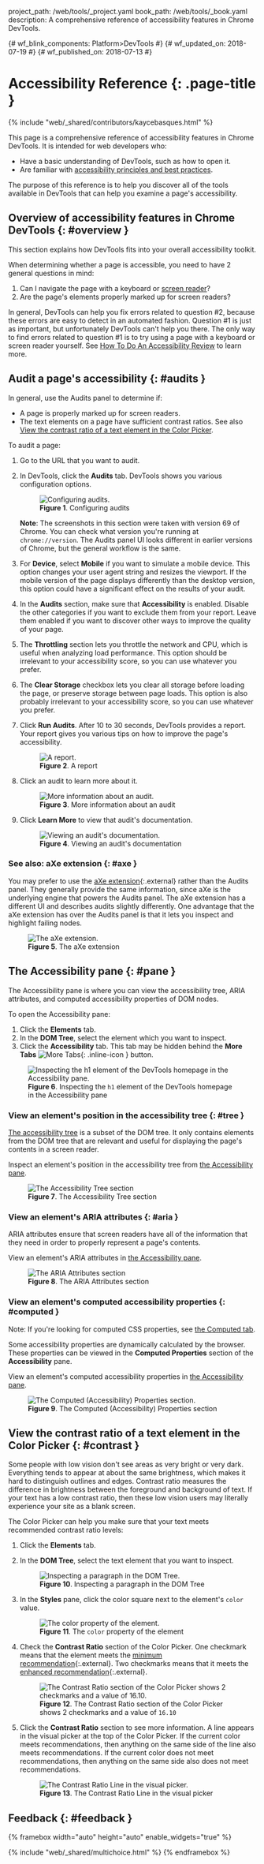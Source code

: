 project_path: /web/tools/_project.yaml
book_path: /web/tools/_book.yaml
description: A comprehensive reference of accessibility features in Chrome DevTools.

{# wf_blink_components: Platform>DevTools #}
{# wf_updated_on: 2018-07-19 #}
{# wf_published_on: 2018-07-13 #}

# Accessibility Reference {: .page-title }

{% include "web/_shared/contributors/kaycebasques.html" %}

This page is a comprehensive reference of accessibility features in Chrome DevTools.
It is intended for web developers who:

* Have a basic understanding of DevTools, such as how to open it.
* Are familiar with [accessibility principles and best practices][a11y].

[a11y]: /web/fundamentals/accessibility/

The purpose of this reference is to help you discover all of the tools available in
DevTools that can help you examine a page's accessibility.

## Overview of accessibility features in Chrome DevTools {: #overview }

This section explains how DevTools fits into your overall accessibility toolkit.

When determining whether a page is accessible, you need to have 2 general questions in mind:

1. Can I navigate the page with a keyboard or [screen reader][reader]?
1. Are the page's elements properly marked up for screen readers?

[reader]: /web/fundamentals/accessibility/semantics-builtin/#screen_readers

In general, DevTools can help you fix errors related to question #2, because these errors are
easy to detect in an automated fashion. Question #1 is just as important, but unfortunately DevTools
can't help you there. The only way to find errors related to question #1 is to try using a page
with a keyboard or screen reader yourself. See [How To Do An Accessibility Review][review]
to learn more.

[review]: /web/fundamentals/accessibility/how-to-review

## Audit a page's accessibility {: #audits }

In general, use the Audits panel to determine if:

* A page is properly marked up for screen readers.
* The text elements on a page have sufficient contrast ratios. See also [View the
  contrast ratio of a text element in the Color Picker](#contrast).

To audit a page:

1. Go to the URL that you want to audit.
1. In DevTools, click the **Audits** tab. DevTools shows you various configuration options.

     <figure>
       <img src="imgs/config.png"
            alt="Configuring audits."/>
       <figcaption>
         <b>Figure 1</b>. Configuring audits
       </figcaption>
     </figure>

     <aside class="note">
       <b>Note</b>: The screenshots in this section were taken with version 69 of Chrome. You can check what
       version you're running at <code>chrome://version</code>. The Audits panel UI looks different in earlier
       versions of Chrome, but the general workflow is the same.
     </aside>

1. For **Device**, select **Mobile** if you want to simulate a mobile device. This option changes
   your user agent string and resizes the viewport. If the mobile version of the page displays differently
   than the desktop version, this option could have a significant effect on the results of your audit.
1. In the **Audits** section, make sure that **Accessibility** is enabled. Disable the other
   categories if you want to exclude them from your report. Leave them enabled if you want to discover other
   ways to improve the quality of your page.
1. The **Throttling** section lets you throttle the network and CPU, which is useful when analyzing
   load performance. This option should be irrelevant to your accessibility score, so you can use
   whatever you prefer.
1. The **Clear Storage** checkbox lets you clear all storage before loading the page, or preserve
   storage between page loads. This option is also probably irrelevant to your accessibility score, so you
   can use whatever you prefer.
1. Click **Run Audits**. After 10 to 30 seconds, DevTools provides a report.
   Your report gives you various tips on how to improve the page's accessibility.

     <figure>
       <img src="imgs/report.png"
            alt="A report."/>
       <figcaption>
         <b>Figure 2</b>. A report
       </figcaption>
     </figure>

1. Click an audit to learn more about it.

     <figure>
       <img src="imgs/attributes.png"
            alt="More information about an audit."/>
       <figcaption>
         <b>Figure 3</b>. More information about an audit
       </figcaption>
     </figure>

1. Click **Learn More** to view that audit's documentation.

     <figure>
       <img src="imgs/documentation.png"
            alt="Viewing an audit's documentation."/>
       <figcaption>
         <b>Figure 4</b>. Viewing an audit's documentation
       </figcaption>
     </figure>

### See also: aXe extension {: #axe }

You may prefer to use the [aXe extension][aXe]{:.external} rather than the Audits panel.
They generally provide the same information, since aXe is the underlying engine that powers the
Audits panel. The aXe extension has a different UI and describes audits slightly differently.
One advantage that the aXe extension has over the Audits panel is that it lets you inspect and
highlight failing nodes.

[aXe]: https://chrome.google.com/webstore/detail/axe/lhdoppojpmngadmnindnejefpokejbdd?hl=en-US

<figure>
  <img src="imgs/aXe.png"
       alt="The aXe extension."/>
  <figcaption>
    <b>Figure 5</b>. The aXe extension
  </figcaption>
</figure>

## The Accessibility pane {: #pane }

The Accessibility pane is where you can view the accessibility tree, ARIA attributes, and
computed accessibility properties of DOM nodes.

To open the Accessibility pane:

1. Click the **Elements** tab.
1. In the **DOM Tree**, select the element which you want to inspect.
1. Click the **Accessibility** tab. This tab may be hidden behind the **More Tabs**
   ![More Tabs](/web/tools/chrome-devtools/images/shared/more-tabs.png){: .inline-icon }
   button.

<figure>
  <img src="imgs/a11y-pane.png"
       alt="Inspecting the h1 element of the DevTools homepage in the Accessibility pane."/>
  <figcaption>
    <b>Figure 6</b>. Inspecting the <code>h1</code> element of the DevTools homepage in the Accessibility pane
  </figcaption>
</figure>

### View an element's position in the accessibility tree {: #tree }

[The accessibility tree][tree] is a subset of the DOM tree. It only contains elements from
the DOM tree that are relevant and useful for displaying the page's contents in a screen reader.

Inspect an element's position in the accessibility tree from [the Accessibility pane](#pane).

<figure>
  <img src="imgs/a11y-tree.png"
       alt="The Accessibility Tree section"/>
  <figcaption>
    <b>Figure 7</b>. The Accessibility Tree section
  </figcaption>
</figure>

[tree]: /web/fundamentals/accessibility/semantics-builtin/the-accessibility-tree

### View an element's ARIA attributes {: #aria }

ARIA attributes ensure that screen readers have all of the information that they need in order
to properly represent a page's contents.

View an element's ARIA attributes in [the Accessibility pane](#pane).

<figure>
  <img src="imgs/aria.png"
       alt="The ARIA Attributes section"/>
  <figcaption>
    <b>Figure 8</b>. The ARIA Attributes section
  </figcaption>
</figure>

### View an element's computed accessibility properties {: #computed }

Note: If you're looking for computed CSS properties, see [the Computed tab][CSS].

[CSS]: /web/tools/chrome-devtools/css/reference#computed

Some accessibility properties are dynamically calculated by the browser. These properties
can be viewed in the **Computed Properties** section of the **Accessibility** pane.

View an element's computed accessibility properties in [the Accessibility pane](#pane).

<figure>
  <img src="imgs/computed-a11y.png"
       alt="The Computed (Accessibility) Properties section."/>
  <figcaption>
    <b>Figure 9</b>. The Computed (Accessibility) Properties section
  </figcaption>
</figure>

## View the contrast ratio of a text element in the Color Picker {: #contrast }

Some people with low vision don't see areas as very bright or very dark. Everything tends to
appear at about the same brightness, which makes it hard to distinguish outlines and edges.
Contrast ratio measures the difference in brightness between the foreground and background
of text. If your text has a low contrast ratio, then these low vision users may literally
experience your site as a blank screen.

The Color Picker can help you make sure that your text meets recommended contrast ratio
levels:

1. Click the **Elements** tab.
1. In the **DOM Tree**, select the text element that you want to inspect.

     <figure>
       <img src="imgs/inspect.png"
            alt="Inspecting a paragraph in the DOM Tree."/>
       <figcaption>
         <b>Figure 10</b>. Inspecting a paragraph in the DOM Tree
       </figcaption>
     </figure>

1. In the **Styles** pane, click the color square next to the element's `color` value.

     <figure>
       <img src="imgs/color.png"
            alt="The color property of the element."/>
       <figcaption>
         <b>Figure 11</b>. The <code>color</code> property of the element
       </figcaption>
     </figure>

1. Check the **Contrast Ratio** section of the Color Picker. One checkmark means that
   the element meets the [minimum recommendation][minimum]{:.external}.
   Two checkmarks means that it meets the [enhanced recommendation][enhanced]{:.external}.

     <figure>
       <img src="imgs/color-picker.png"
            alt="The Contrast Ratio section of the Color Picker shows 2 checkmarks and a value of 16.10."/>
       <figcaption>
         <b>Figure 12</b>. The Contrast Ratio section of the Color Picker shows 2 checkmarks and a value
         of <code>16.10</code>
       </figcaption>
     </figure>

1. Click the **Contrast Ratio** section to see more information. A line appears in the visual picker at the
   top of the Color Picker. If the current color meets recommendations, then anything on the same side of the
   line also meets recommendations. If the current color does not meet recommendations, then anything on the
   same side also does not meet recommendations.

     <figure>
       <img src="imgs/contrast-ratio-line.png"
            alt="The Contrast Ratio Line in the visual picker."/>
       <figcaption>
         <b>Figure 13</b>. The Contrast Ratio Line in the visual picker
       </figcaption>
     </figure>

[minimum]: https://www.w3.org/WAI/WCAG21/quickref/#contrast-minimum
[enhanced]: https://www.w3.org/WAI/WCAG21/quickref/#contrast-enhanced

## Feedback {: #feedback }

{% framebox width="auto" height="auto" enable_widgets="true" %}
<script>
var label = '/web/tools/chrome-devtools/accessibility/reference';
var title = '[feedback] ' + label;
var url = 'https://github.com/google/webfundamentals/issues/new?title=' + title;
var link = '<a href="' + url + '">open an issue</a>';
var response = 'Thanks for the feedback. Please ' + link + ' and tell us how we can improve.';
var feedback = {
  category: "Helpful",
  question: "Was this page helpful?",
  choices: [
    {
      button: {
        text: "Yes"
      },
      response: response,
      analytics: {
        label: label,
        value: 1
      }
    },
    {
      button: {
        text: "No"
      },
      response: response,
      analytics: {
        label: label,
        value: 0
      }
    }
  ]
};
</script>
{% include "web/_shared/multichoice.html" %}
{% endframebox %}
